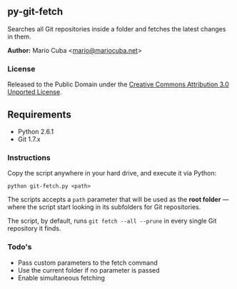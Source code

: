 ## py-git-fetch

Searches all Git repositories inside a folder and fetches the latest changes in them.

__Author:__ Mario Cuba <<mario@mariocuba.net>>

### License

Released to the Public Domain under the [Creative Commons Attribution 3.0 Unported License](http://creativecommons.org/licenses/by/3.0).

## Requirements

- Python 2.6.1
- Git 1.7.x

### Instructions

Copy the script anywhere in your hard drive, and execute it via Python:

	python git-fetch.py <path>
	
The scripts accepts a `path` parameter that will be used as the __root folder__ &mdash; where the script start looking in its subfolders for Git repositories.

The script, by default, runs `git fetch --all --prune` in every single Git repository it finds.

### Todo's

- Pass custom parameters to the fetch command
- Use the current folder if no parameter is passed
- Enable simultaneous fetching
